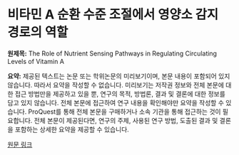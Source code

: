 # 비타민 A 순환 수준 조절에서 영양소 감지 경로의 역할

**원제목:** The Role of Nutrient Sensing Pathways in Regulating Circulating Levels of Vitamin A

**요약:** 제공된 텍스트는 논문 또는 학위논문의 미리보기이며, 본문 내용이 포함되어 있지 않습니다. 따라서 요약을 작성할 수 없습니다.  미리보기는 저작권 정보와 전체 본문에 대한 접근 방법만을 제공하고 있을 뿐, 연구의 목적, 방법론, 결과 및 결론에 대한 정보를 담고 있지 않습니다. 전체 본문에 접근하여 연구 내용을 확인해야만 요약을 작성할 수 있습니다.  ProQuest를 통해 전체 본문을 구매하거나 소속 기관을 통해 접근하는 것이 필요합니다.  전체 본문이 제공된다면, 연구의 주제, 사용된 연구 방법, 도출된 결과 및 결론을 포함하는 상세한 요약을 제공할 수 있습니다.

[원문 링크](https://search.proquest.com/openview/341cbf33c23a61298907bab4285fdc53/1?pq-origsite=gscholar&cbl=18750&diss=y)
